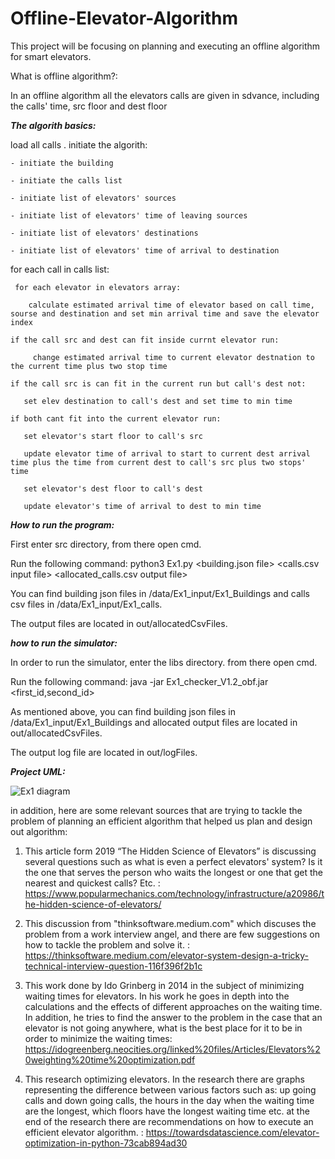 # Offline-Elevator-Algorithm
This project will be focusing on planning and executing an offline algorithm for smart elevators.

What is offline algorithm?:

In an offline algorithm all the elevators calls are given in sdvance, including the calls' time, src floor and dest floor

***The algorith basics:***

load all calls
.
initiate the algorith:

    - initiate the building
    
    - initiate the calls list
    
    - initiate list of elevators' sources
    
    - initiate list of elevators' time of leaving sources
    
    - initiate list of elevators' destinations
    
    - initiate list of elevators' time of arrival to destination
    
for each call in calls list:

     for each elevator in elevators array:
     
        calculate estimated arrival time of elevator based on call time, sourse and destination and set min arrival time and save the elevator index
        
    if the call src and dest can fit inside currnt elevator run:
    
         change estimated arrival time to current elevator destnation to the current time plus two stop time
         
    if the call src is can fit in the current run but call's dest not:
    
       set elev destination to call's dest and set time to min time
       
    if both cant fit into the current elevator run:
    
       set elevator's start floor to call's src
       
       update elevator time of arrival to start to current dest arrival time plus the time from current dest to call's src plus two stops' time
       
       set elevator's dest floor to call's dest
       
       update elevator's time of arrival to dest to min time
       
       
   
***How to run the program:***

First enter src directory, from there open cmd.

Run the following command: python3 Ex1.py <building.json file> <calls.csv input file> <allocated_calls.csv output file>
    
You can find building json files in /data/Ex1_input/Ex1_Buildings and calls csv files in /data/Ex1_input/Ex1_calls.

The output files are located in out/allocatedCsvFiles.



***how to run the simulator:***

In order to run the simulator, enter the libs directory. from there open cmd.

Run the following command: java -jar Ex1_checker_V1.2_obf.jar <first_id,second_id> <bulding json file> <aloocated calls csv file> <output log file>
    
As mentioned above, you can find building json files in /data/Ex1_input/Ex1_Buildings and allocated output files are located in out/allocatedCsvFiles.
    
The output log file are located in out/logFiles.
    
***Project UML:***
    
![Ex1 diagram](https://user-images.githubusercontent.com/78217803/142415412-2fec2a31-1dd5-430c-b513-e159d6860003.jpeg)

    
    

in addition, here are some relevant sources that are trying to tackle the problem of planning an efficient algorithm that helped us plan and design out algorithm:

   1. This article form 2019 “The Hidden Science of Elevators” is discussing several questions such as what is even a perfect elevators' system? Is it the one that serves the person who waits the longest or one that get the nearest and quickest calls? Etc. :
https://www.popularmechanics.com/technology/infrastructure/a20986/the-hidden-science-of-elevators/


   2. This discussion from "thinksoftware.medium.com" which discuses the problem from a work interview angel, and there are few suggestions on how to tackle the problem and solve it. :
https://thinksoftware.medium.com/elevator-system-design-a-tricky-technical-interview-question-116f396f2b1c


   3. This work done by Ido Grinberg in 2014 in the subject of minimizing waiting times for elevators. In his work he goes in depth into the calculations and the effects of different approaches on the waiting time. In addition, he tries to find the answer to the problem in the case that an elevator is not going anywhere, what is the best place for it to be in order to minimize the waiting times:
https://idogreenberg.neocities.org/linked%20files/Articles/Elevators%20weighting%20time%20optimization.pdf


   4. This research optimizing elevators. In the research there are graphs representing the difference between various factors such as: up going calls and down going calls, the hours in the day when the waiting time are the longest, which floors have the longest waiting time etc. at the end of the research there are recommendations on how to execute an efficient elevator algorithm. :
https://towardsdatascience.com/elevator-optimization-in-python-73cab894ad30
